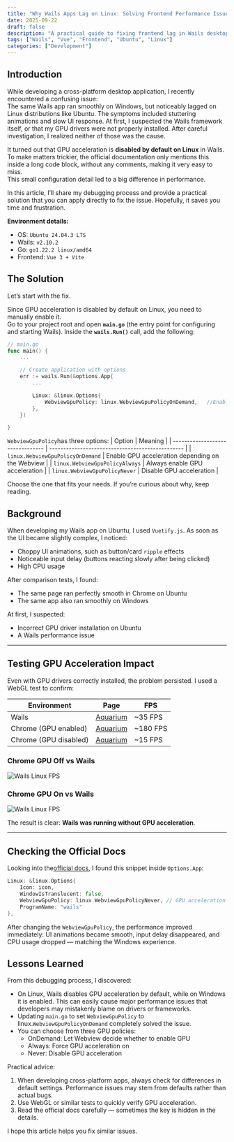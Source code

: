 ```yaml
---
title: "Why Wails Apps Lag on Linux: Solving Frontend Performance Issues"
date: 2025-09-22
draft: false
description: "A practical guide to fixing frontend lag in Wails desktop applications on Linux."
tags: ["Wails", "Vue", "Frontend", "Ubuntu", "Linux"]
categories: ["Development"]
---
```


## Introduction

While developing a cross-platform desktop application, I recently encountered a confusing issue:  
The same Wails app ran smoothly on Windows, but noticeably lagged on Linux distributions like Ubuntu. The symptoms included stuttering animations and slow UI response. At first, I suspected the Wails framework itself, or that my GPU drivers were not properly installed. After careful investigation, I realized neither of those was the cause.

It turned out that GPU acceleration is **disabled by default on Linux** in Wails. To make matters trickier, the official documentation only mentions this inside a long code block, without any comments, making it very easy to miss.  
This small configuration detail led to a big difference in performance.

In this article, I’ll share my debugging process and provide a practical solution that you can apply directly to fix the issue. Hopefully, it saves you time and frustration.

**Environment details:**

- OS: `Ubuntu 24.04.3 LTS`
- Wails: `v2.10.2`
- Go: `go1.22.2 linux/amd64`
- Frontend: `Vue 3 + Vite`

## The Solution

Let’s start with the fix.

Since GPU acceleration is disabled by default on Linux, you need to manually enable it.  
Go to your project root and open **`main.go`** (the entry point for configuring and starting Wails). Inside the **`wails.Run()`** call, add the following:

```go
// main.go
func main() {
    ...

    // Create application with options
    err := wails.Run(&options.App{
        ...

        Linux: &linux.Options{
            WebviewGpuPolicy: linux.WebviewGpuPolicyOnDemand,	//Enable GPU acceleration on demand
        },
    })

}

```

`WebviewGpuPolicy`has three options:
| Option | Meaning |
| -------------------------------- | ------------------------------------------------ |
| `linux.WebviewGpuPolicyOnDemand` | Enable GPU acceleration depending on the Webview |
| `linux.WebviewGpuPolicyAlways` | Always enable GPU acceleration |
| `linux.WebviewGpuPolicyNever` | Disable GPU acceleration |

Choose the one that fits your needs. If you’re curious about why, keep reading.

## Background

When developing my Wails app on Ubuntu, I used `Vuetify.js`. As soon as the UI became slightly complex, I noticed:

- Choppy UI animations, such as button/card `ripple` effects
- Noticeable input delay (buttons reacting slowly after being clicked)
- High CPU usage

After comparison tests, I found:

- The same page ran perfectly smooth in Chrome on Ubuntu
- The same app also ran smoothly on Windows

At first, I suspected:

- Incorrect GPU driver installation on Ubuntu
- A Wails performance issue

---

## Testing GPU Acceleration Impact

Even with GPU drivers correctly installed, the problem persisted. I used a WebGL test to confirm:

| Environment           | Page                                                        | FPS       |
| --------------------- | ----------------------------------------------------------- | --------- |
| Wails                 | [Aquarium](https://webglsamples.org/aquarium/aquarium.html) | \~35 FPS  |
| Chrome (GPU enabled)  | [Aquarium](https://webglsamples.org/aquarium/aquarium.html) | \~180 FPS |
| Chrome (GPU disabled) | [Aquarium](https://webglsamples.org/aquarium/aquarium.html) | \~15 FPS  |

### Chrome GPU Off vs Wails

![Wails Linux FPS](/img/chromegpuoff.png)

### Chrome GPU On vs Wails

![Wails Linux FPS](/img/chromegpuon.png)

The result is clear: **Wails was running without GPU acceleration**.

---

## Checking the Official Docs

Looking into the[official docs](https://wails.io/docs/reference/options/), I found this snippet inside `Options.App`:

```go
Linux: &linux.Options{
    Icon: icon,
    WindowIsTranslucent: false,
    WebviewGpuPolicy: linux.WebviewGpuPolicyNever, // GPU acceleration disabled by default
    ProgramName: "wails"
},
```

After changing the `WebviewGpuPolicy`, the performance improved immediately:
UI animations became smooth, input delay disappeared, and CPU usage dropped — matching the Windows experience.

## Lessons Learned

From this debugging process, I discovered:

- On Linux, Wails disables GPU acceleration by default, while on Windows it is enabled. This can easily cause major performance issues that developers may mistakenly blame on drivers or frameworks.
- Updating `main.go` to set `WebviewGpuPolicy` to linux.`WebviewGpuPolicyOnDemand` completely solved the issue.
- You can choose from three GPU policies:
  - OnDemand: Let Webview decide whether to enable GPU
  - Always: Force GPU acceleration on
  - Never: Disable GPU acceleration

Practical advice:

1. When developing cross-platform apps, always check for differences in default settings. Performance issues may stem from defaults rather than actual bugs.
2. Use WebGL or similar tests to quickly verify GPU acceleration.
3. Read the official docs carefully — sometimes the key is hidden in the details.

I hope this article helps you fix similar issues.
